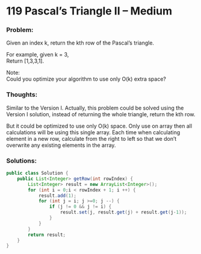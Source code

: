 # 119 Pascal’s Triangle II – Medium

### Problem:

Given an index k, return the kth row of the Pascal’s triangle.

For example, given k = 3,  
Return \[1,3,3,1\].

Note:  
Could you optimize your algorithm to use only O\(k\) extra space?

### Thoughts:

Similar to the Version I. Actually, this problem could be solved using the Version I solution, instead of returning the whole triangle, return the kth row.

But it could be optimized  to use only O\(k\) space. Only use on array then all calculations will be using this single array. Each time when calculating element in a new row, calculate from the right to left so that we don’t overwrite any existing elements in the array.

### Solutions:

```java
public class Solution {
    public List<Integer> getRow(int rowIndex) {
        List<Integer> result = new ArrayList<Integer>();
        for (int i = 0;i < rowIndex + 1; i ++) {
            result.add(1);
            for (int j = i; j >=0; j --) {
                if (j != 0 && j != i) {
                    result.set(j, result.get(j) + result.get(j-1));
                }
            } 
        }
        return result;
    }
}
```




